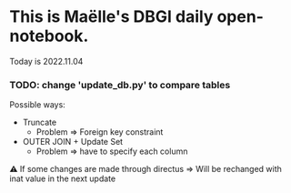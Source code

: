 
# This is Maëlle's DBGI daily open-notebook.

Today is 2022.11.04


### TODO: change 'update_db.py' to compare tables

Possible ways:
  * Truncate
      * Problem => Foreign key constraint
  * OUTER JOIN + Update Set
      * Problem => have to specify each column
  


⚠️ If some changes are made through directus => Will be rechanged with inat value in the next update




